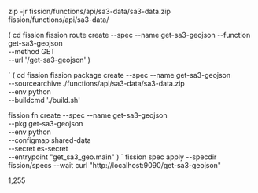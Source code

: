 zip -jr fission/functions/api/sa3-data/sa3-data.zip \
fission/functions/api/sa3-data/

(
cd fission
fission route create --spec --name get-sa3-geojson --function get-sa3-geojson \
--method GET \
--url '/get-sa3-geojson'
)

`
(
cd fission
fission package create --spec --name get-sa3-geojson \
--sourcearchive ./functions/api/sa3-data/sa3-data.zip \
--env python \
--buildcmd './build.sh'

fission fn create --spec --name get-sa3-geojson \
--pkg get-sa3-geojson \
--env python \
--configmap shared-data \
--secret es-secret \
--entrypoint "get_sa3_geo.main"
)
`
fission spec apply --specdir fission/specs --wait
curl "http://localhost:9090/get-sa3-geojson"


1,255
